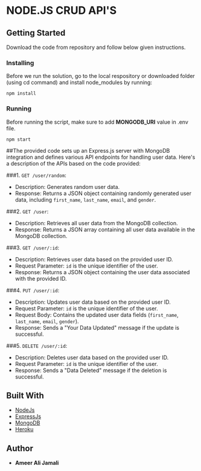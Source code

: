 # NODE.JS CRUD API'S

## Getting Started
Download the code from repository and follow below given instructions.

### Installing
Before we run the solution, go to the local respository or downloaded folder (using cd command) and install node_modules by running:
```
npm install
```

### Running
Before running the script, make sure to add **MONGODB_URI** value in .env file.
```
npm start
```

##The provided code sets up an Express.js server with MongoDB integration and defines various API endpoints for handling user data. Here's a description of the APIs based on the code provided:

###1. `GET /user/random`:
   - Description: Generates random user data.
   - Response: Returns a JSON object containing randomly generated user data, including `first_name`, `last_name`, `email`, and `gender`.

###2. `GET /user`:
   - Description: Retrieves all user data from the MongoDB collection.
   - Response: Returns a JSON array containing all user data available in the MongoDB collection.

###3. `GET /user/:id`:
   - Description: Retrieves user data based on the provided user ID.
   - Request Parameter: `id` is the unique identifier of the user.
   - Response: Returns a JSON object containing the user data associated with the provided ID.

###4. `PUT /user/:id`:
   - Description: Updates user data based on the provided user ID.
   - Request Parameter: `id` is the unique identifier of the user.
   - Request Body: Contains the updated user data fields (`first_name`, `last_name`, `email`, `gender`).
   - Response: Sends a "Your Data Updated" message if the update is successful.

###5. `DELETE /user/:id`:
   - Description: Deletes user data based on the provided user ID.
   - Request Parameter: `id` is the unique identifier of the user.
   - Response: Sends a "Data Deleted" message if the deletion is successful.

## Built With

* [NodeJs](https://nodejs.org/en/)
* [ExpressJs](https://expressjs.com)
* [MongoDB](https://www.mongodb.com/)
* [Heroku](http://heroku.com/)

## Author
* **Ameer Ali Jamali**
